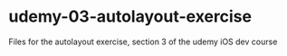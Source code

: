 # udemy-03-autolayout-exercise
Files for the autolayout exercise, section 3 of the udemy iOS dev course
